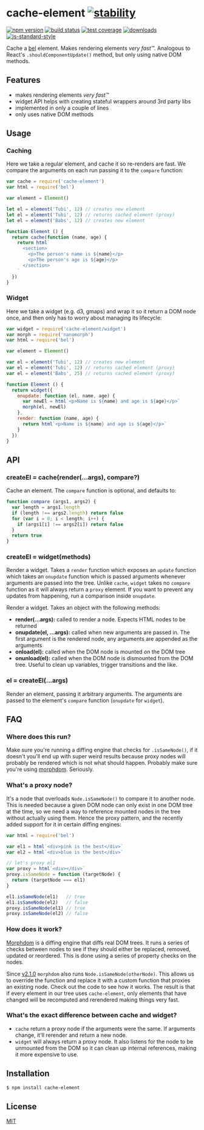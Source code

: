 # cache-element [![stability][0]][1]
[![npm version][2]][3] [![build status][4]][5] [![test coverage][6]][7]
[![downloads][8]][9] [![js-standard-style][10]][11]

Cache a [bel][bel] element. Makes rendering elements _very fast™_. Analogous to
React's `.shouldComponentUpdate()` method, but only using native DOM methods.

## Features
- makes rendering elements _very fast™_
- widget API helps with creating stateful wrappers around 3rd party libs
- implemented in only a couple of lines
- only uses native DOM methods

## Usage
### Caching
Here we take a regular element, and cache it so re-renders are fast. We compare
the arguments on each run passing it to the `compare` function:
```js
var cache = require('cache-element')
var html = require('bel')

var element = Element()

let el = element('Tubi', 12) // creates new element
let el = element('Tubi', 12) // returns cached element (proxy)
let el = element('Babs', 12) // creates new element

function Element () {
  return cache(function (name, age) {
    return html`
      <section>
        <p>The person's name is ${name}</p>
        <p>The person's age is ${age}</p>
      </section>
    `
  })
}
```

### Widget
Here we take a widget (e.g. d3, gmaps) and wrap it so it return a DOM node
once, and then only has to worry about managing its lifecycle:
```js
var widget = require('cache-element/widget')
var morph = require('nanomorph')
var html = require('bel')

var element = Element()

var el = element('Tubi', 12) // creates new element
var el = element('Tubi', 12) // returns cached element (proxy)
var el = element('Babs', 25) // returns cached element (proxy)

function Element () {
  return widget({
    onupdate: function (el, name, age) {
      var newEl = html`<p>Name is ${name} and age is ${age}</p>`
      morph(el, newEl)
    },
    render: function (name, age) {
      return html`<p>Name is ${name} and age is ${age}</p>`
    }
  })
}

```

## API
### createEl = cache(render(...args), compare?)
Cache an element. The `compare` function is optional, and defaults to:
```js
function compare (args1, args2) {
  var length = args1.length
  if (length !== args2.length) return false
  for (var i = 0; i < length; i++) {
    if (args1[i] !== args2[i]) return false
  }
  return true
}
```

### createEl = widget(methods)
Render a widget. Takes a `render` function which exposes an `update` function
which takes an `onupdate` function which is passed arguments whenever arguments
are passed into the tree. Unlike `cache`, `widget` takes no `compare` function
as it will always return a `proxy` element. If you want to prevent any updates
from happening, run a comparison inside `onupdate`.

Render a widget. Takes an object with the following methods:
- __render(...args):__ called to render a node. Expects HTML nodes to be
  returned
- __onupdate(el, ...args):__ called when new arguments are passed in. The first
  argument is the rendered node, any arguments are appended as the arguments
- __onload(el):__ called when the DOM node is mounted on the DOM tree
- __onunload(el):__ called when the DOM node is dismounted from the DOM tree.
  Useful to clean up variables, trigger transitions and the like.

### el = createEl(...args)
Render an element, passing it arbitrary arguments. The arguments are passed to
the element's `compare` function (`onupdate` for `widget`).

## FAQ
### Where does this run?
Make sure you're running a diffing engine that checks for `.isSameNode()`, if
it doesn't you'll end up with super weird results because proxy nodes will
probably be rendered which is not what should happen. Probably make sure you're
using [morphdom][md]. Seriously.

### What's a proxy node?
It's a node that overloads `Node.isSameNode()` to compare it to another node.
This is needed because a given DOM node can only exist in one DOM tree at the
time, so we need a way to reference mounted nodes in the tree without actually
using them. Hence the proxy pattern, and the recently added support for it in
certain diffing engines:
```js
var html = require('bel')

var el1 = html`<div>pink is the best</div>`
var el2 = html`<div>blue is the best</div>`

// let's proxy el1
var proxy = html`<div></div>`
proxy.isSameNode = function (targetNode) {
  return (targetNode === el1)
}

el1.isSameNode(el1)   // true
el1.isSameNode(el2)   // false
proxy.isSameNode(el1) // true
proxy.isSameNode(el2) // false
```

### How does it work?
[Morphdom][md] is a diffing engine that diffs real DOM trees. It runs a series
of checks between nodes to see if they should either be replaced, removed,
updated or reordered. This is done using a series of property checks on the
nodes.

Since [v2.1.0][210] `morphdom` also runs `Node.isSameNode(otherNode)`. This
allows us to override the function and replace it with a custom function that
proxies an existing node. Check out the code to see how it works. The result is
that if every element in our tree uses `cache-element`, only elements that have
changed will be recomputed and rerendered making things very fast.

### What's the exact difference between cache and widget?
- `cache` return a proxy node if the arguments were the same. If arguments
  change, it'll rerender and return a new node.
- `widget` will always return a proxy node. It also listens for the node to be
  unmounted from the DOM so it can clean up internal references, making it more
  expensive to use.

## Installation
```sh
$ npm install cache-element
```

## License
[MIT](https://tldrlegal.com/license/mit-license)

[0]: https://img.shields.io/badge/stability-experimental-orange.svg?style=flat-square
[1]: https://nodejs.org/api/documentation.html#documentation_stability_index
[2]: https://img.shields.io/npm/v/cache-element.svg?style=flat-square
[3]: https://npmjs.org/package/cache-element
[4]: https://img.shields.io/travis/yoshuawuyts/cache-element/master.svg?style=flat-square
[5]: https://travis-ci.org/yoshuawuyts/cache-element
[6]: https://img.shields.io/codecov/c/github/yoshuawuyts/cache-element/master.svg?style=flat-square
[7]: https://codecov.io/github/yoshuawuyts/cache-element
[8]: http://img.shields.io/npm/dm/cache-element.svg?style=flat-square
[9]: https://npmjs.org/package/cache-element
[10]: https://img.shields.io/badge/code%20style-standard-brightgreen.svg?style=flat-square
[11]: https://github.com/feross/standard
[bel]: https://github.com/shama/bel
[md]: https://github.com/patrick-steele-idem/morphdom
[210]: https://github.com/patrick-steele-idem/morphdom/pull/81
